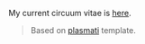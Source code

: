 My current circuum vitae is [here](https://github.com/petrroll/cv/blob/master/houska-petr-cv.pdf). 

> Based on [plasmati](http://www.latextemplates.com/template/plasmati-graduate-cv) template.

